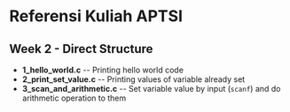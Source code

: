 # Referensi Kuliah APTSI

## Week 2 - Direct Structure

- **1_hello_world.c**
-- Printing hello world code
- **2_print_set_value.c**
-- Printing values of variable already set
- **3_scan_and_arithmetic.c**
-- Set variable value by input (`scanf`) and do arithmetic operation to them
